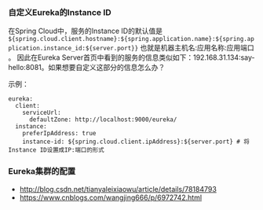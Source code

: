 ### 自定义Eureka的Instance ID
在Spring Cloud中，服务的Instance ID的默认值是
`${spring.cloud.client.hostname}:${spring.application.name}:${spring.application.instance_id:${server.port}}`
也就是机器主机名:应用名称:应用端口 。
因此在Eureka Server首页中看到的服务的信息类似如下：192.168.31.134:say-hello:8081。如果想要自定义这部分的信息怎么办？

示例：
```
eureka:
  client:
    serviceUrl:
      defaultZone: http://localhost:9000/eureka/
  instance:
    preferIpAddress: true
    instance-id: ${spring.cloud.client.ipAddress}:${server.port} # 将Instance ID设置成IP:端口的形式
```

### Eureka集群的配置
- http://blog.csdn.net/tianyaleixiaowu/article/details/78184793
- https://www.cnblogs.com/wangjing666/p/6972742.html
